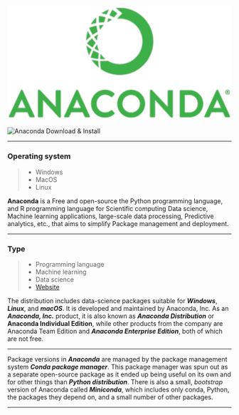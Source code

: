 ![Anaconda](Anaconda.png)

![Anaconda Download & Install](https://plux.info/images/install/prepare_anaconda/anaconda_download.gif)

---

### Operating system 
>* Windows
>* MacOS
>* Linux

**Anaconda** is a Free and open-source the Python programming language, and R programming language for Scientific computing Data science, Machine learning applications, large-scale data processing, Predictive analytics, etc., that aims to simplify Package management and deployment.

---

### Type
>* Programming language
>* Machine learning
>* Data science
>* [Website](https://www.anaconda.com/)

The distribution includes data-science packages suitable for ***Windows***, ***Linux***, and ***macOS***. It is developed and maintained by Anaconda, Inc. As an ***Anaconda, Inc.*** product, it is also known as ***Anaconda Distribution*** or **Anaconda Individual Edition**, while other products from the company are Anaconda Team Edition and ***Anaconda Enterprise Edition***, both of which are not free.

---

Package versions in ***Anaconda*** are managed by the package management system ***Conda package manager***. This package manager was spun out as a separate open-source package as it ended up being useful on its own and for other things than ***Python distribution***. There is also a small, *bootstrap* version of Anaconda called ***Miniconda***, which includes only conda, Python, the packages they depend on, and a small number of other packages.

---
